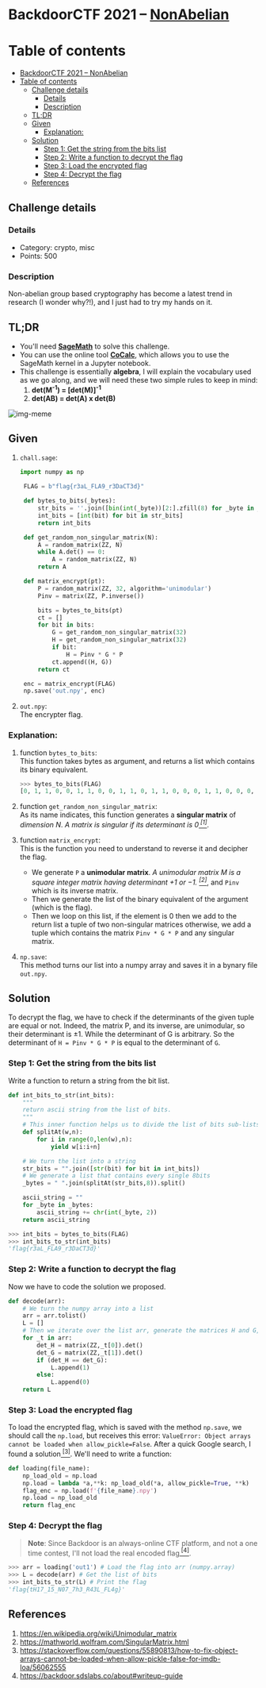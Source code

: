 # BackdoorCTF 2021 – [NonAbelian](https://ctftime.org/task/18559)

# Table of contents

<!--ts-->

- [BackdoorCTF 2021 – NonAbelian](#backdoorctf-2021--nonabelian)
- [Table of contents](#table-of-contents)
  - [Challenge details](#challenge-details)
    - [Details](#details)
    - [Description](#description)
  - [TL;DR](#tldr)
  - [Given](#given)
    - [Explanation:](#explanation)
  - [Solution](#solution)
    - [Step 1: Get the string from the bits list](#step-1-get-the-string-from-the-bits-list)
    - [Step 2: Write a function to decrypt the flag](#step-2-write-a-function-to-decrypt-the-flag)
    - [Step 3: Load the encrypted flag](#step-3-load-the-encrypted-flag)
    - [Step 4: Decrypt the flag](#step-4-decrypt-the-flag)
  - [References](#references)

<!--te-->

## Challenge details

### Details

- Category: crypto, misc
- Points: 500

### Description

Non-abelian group based cryptography has become a latest trend in research (I wonder why?!), and I just had to try my hands on it.

## TL;DR

- You'll need [**SageMath**](https://www.sagemath.org) to solve this challenge.
- You can use the online tool [**CoCalc**](https://cocalc.com), which allows you to use the SageMath kernel in a Jupyter notebook.
- This challenge is essentially **algebra**, I will explain the vocabulary used as we go along, and we will need these two simple rules to keep in mind:
  1. **det(M<sup>-1</sup>) = [det(M)]<sup>-1</sup>**
  2. **det(AB) = det(A) x det(B)**

![img-meme](./assets/meme.png)

## Given

1. `chall.sage`:

   ```python
   import numpy as np

    FLAG = b"flag{r3aL_FLA9_r3DaCT3d}"

    def bytes_to_bits(_bytes):
        str_bits = ''.join([bin(int(_byte))[2:].zfill(8) for _byte in _bytes])
        int_bits = [int(bit) for bit in str_bits]
        return int_bits

    def get_random_non_singular_matrix(N):
        A = random_matrix(ZZ, N)
        while A.det() == 0:
            A = random_matrix(ZZ, N)
        return A

    def matrix_encrypt(pt):
        P = random_matrix(ZZ, 32, algorithm='unimodular')
        Pinv = matrix(ZZ, P.inverse())

        bits = bytes_to_bits(pt)
        ct = []
        for bit in bits:
            G = get_random_non_singular_matrix(32)
            H = get_random_non_singular_matrix(32)
            if bit:
                H = Pinv * G * P
            ct.append((H, G))
        return ct

    enc = matrix_encrypt(FLAG)
    np.save('out.npy', enc)
   ```

2. `out.npy`:  
   The encrypter flag.

### Explanation:

1. function `bytes_to_bits`:  
    This function takes bytes as argument, and returns a list which contains its binary equivalent.

   ```python
   >>> bytes_to_bits(FLAG)
   [0, 1, 1, 0, 0, 1, 1, 0, 0, 1, 1, 0, 1, 1, 0, 0, 0, 1, 1, 0, 0, 0, 0, 1, 0, 1, 1, 0, 0, 1, 1, 1, 0, 1, 1, 1, 1, 0, 1, 1, 0, 1, 1, 1, 0, 0, 1, 0, 0, 0, 1, 1, 0, 0, 1, 1, 0, 1, 1, 0, 0, 0, 0, 1, 0, 1, 0, 0, 1, 1, 0, 0, 0, 1, 0, 1, 1, 1, 1, 1, 0, 1, 0, 0, 0, 1, 1, 0, 0, 1, 0, 0, 1, 1, 0, 0, 0, 1, 0, 0, 0, 0, 0, 1, 0, 0, 1, 1, 1, 0, 0, 1, 0, 1, 0, 1, 1, 1, 1, 1, 0, 1, 1, 1, 0, 0, 1, 0, 0, 0, 1, 1, 0, 0, 1, 1, 0, 1, 0, 0, 0, 1, 0, 0, 0, 1, 1, 0, 0, 0, 0, 1, 0, 1, 0, 0, 0, 0, 1, 1, 0, 1, 0, 1, 0, 1, 0, 0, 0, 0, 1, 1, 0, 0, 1, 1, 0, 1, 1, 0, 0, 1, 0, 0, 0, 1, 1, 1, 1, 1, 0, 1]
   ```

2. function `get_random_non_singular_matrix`:  
   As its name indicates, this function generates a **singular matrix** of _dimension N_. _A matrix is singular if its determinant is 0[<sup> [1]</sup>](#references)_.

3. function `matrix_encrypt`:  
   This is the function you need to understand to reverse it and decipher the flag.

   - We generate `P` a **unimodular matrix**. _A unimodular matrix M is a square integer matrix having determinant +1 or −1. [<sup> [2]</sup>](#references)_, and `Pinv` which is its inverse matrix.
   - Then we generate the list of the binary equivalent of the argument (which is the flag).
   - Then we loop on this list, if the element is 0 then we add to the return list a tuple of two non-singular matrices otherwise, we add a tuple which contains the matrix `Pinv * G * P` and any singular matrix.

4. `np.save`:  
   This method turns our list into a numpy array and saves it in a bynary file `out.npy`.

## Solution

To decrypt the flag, we have to check if the determinants of the given tuple are equal or not. Indeed, the matrix P, and its inverse, are unimodular, so their determinant is ±1. While the determinant of G is arbitrary. So the determinant of `H = Pinv * G * P` is equal to the determinant of `G`.

### Step 1: Get the string from the bits list

Write a function to return a string from the bit list.

```python
def int_bits_to_str(int_bits):
    """
    return ascii string from the list of bits.
    """
    # This inner function helps us to divide the list of bits sub-lists (because each byte is written on 8bits 😉 ).
    def splitAt(w,n):
        for i in range(0,len(w),n):
            yield w[i:i+n]

    # We turn the list into a string
    str_bits = "".join([str(bit) for bit in int_bits])
    # We generate a list that contains every single 8bits
    _bytes = " ".join(splitAt(str_bits,8)).split()

    ascii_string = ""
    for _byte in _bytes:
        ascii_string += chr(int(_byte, 2))
    return ascii_string
```

```python
>>> int_bits = bytes_to_bits(FLAG)
>>> int_bits_to_str(int_bits)
'flag{r3aL_FLA9_r3DaCT3d}'
```

### Step 2: Write a function to decrypt the flag

Now we have to code the solution we proposed.

```python
def decode(arr):
    # We turn the numpy array into a list
    arr = arr.tolist()
    L = []
    # Then we iterate over the list arr, generate the matrices H and G, and compute their determinant, finally we check our condition and fill the list.
    for _t in arr:
        det_H = matrix(ZZ,_t[0]).det()
        det_G = matrix(ZZ,_t[1]).det()
        if (det_H == det_G):
            L.append(1)
        else:
            L.append(0)
    return L
```

### Step 3: Load the encrypted flag

To load the encrypted flag, which is saved with the method `np.save`, we should call the `np.load`, but receives this error: `ValueError: Object arrays cannot be loaded when allow_pickle=False`. After a quick Google search, I found a solution[<sup> [3]</sup>](#references). We'll need to write a function:

```python
def loading(file_name):
    np_load_old = np.load
    np.load = lambda *a,**k: np_load_old(*a, allow_pickle=True, **k)
    flag_enc = np.load(f'{file_name}.npy')
    np.load = np_load_old
    return flag_enc
```

### Step 4: Decrypt the flag

> **Note**: Since Backdoor is an always-online CTF platform, and not a one time contest, I'll not load the real encoded flag[<sup> [4]</sup>](#references).

```python
>>> arr = loading('out1') # Load the flag into arr (numpy.array)
>>> L = decode(arr) # Get the list of bits
>>> int_bits_to_str(L) # Print the flag
'flag{tH17_15_N07_7h3_R43L_FL4g}'
```

## References

1. https://en.wikipedia.org/wiki/Unimodular_matrix
2. https://mathworld.wolfram.com/SingularMatrix.html
3. https://stackoverflow.com/questions/55890813/how-to-fix-object-arrays-cannot-be-loaded-when-allow-pickle-false-for-imdb-loa/56062555
4. https://backdoor.sdslabs.co/about#writeup-guide
